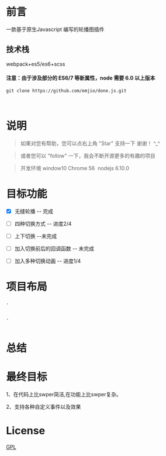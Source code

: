 # 前言

一款基于原生Javascript 编写的轮播图插件

## 技术栈

webpack+es5/es6+scss





#### 注意：由于涉及部分的 ES6/7 等新属性，node 需要 6.0 以上版本 


```
git clone https://github.com/emjio/done.js.git 



```



# 说明

>  如果对您有帮助，您可以点右上角 "Star" 支持一下 谢谢！ ^_^

>  或者您可以 "follow" 一下，我会不断开源更多的有趣的项目

>  开发环境 window10  Chrome 56  nodejs 6.10.0








# 目标功能
- [x] 无缝轮播 -- 完成
- [ ] 四种切换方式 -- 进度2/4
- [ ] 上下切换 --未完成
- [ ] 加入切换前后的回调函数 -- 未完成
- [ ] 加入多种切换动画 -- 进度1/4



# 项目布局

```
.


.


```
# 总结

  




# 最终目标
1、在代码上比swper简洁,在功能上比swper复杂。
	
2、支持各种自定义事件以及效果 








# License

[GPL](https://github.com/bailicangdu/vue2-elm/blob/master/COPYING)
